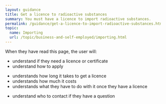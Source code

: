 ```yaml
---
layout: guidance
title: Get a licence to radioactive substances
summary: You must have a licence to import radioactive substances.
permalink: /guidance/get-a-licence-to-import-radioactive-substances.html
topic:
  name: Importing
  url: /topic/business-and-self-employed/importing.html
---
```

When they have read this page, the user will:

- understand if they need a licence or certificate
- understand how to apply
* understands how long it takes to get a licence
* understands how much it costs
* understands what they have to do with it once they have a licence
- understand who to contact if they have a question

